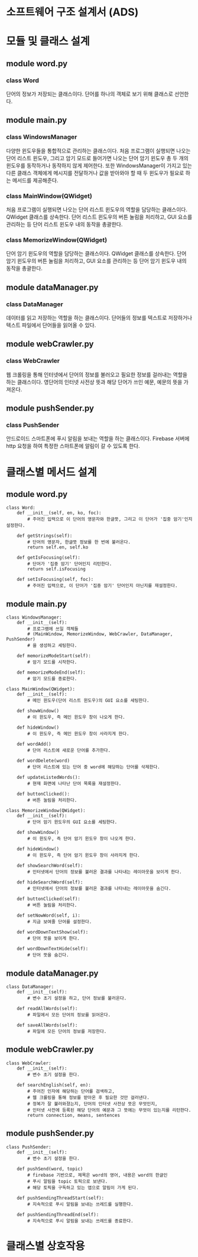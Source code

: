 # 소프트웨어 구조 설계서 (ADS)

# 모듈 및 클래스 설계
## module word.py
### class Word
단어의 정보가 저장되는 클래스이다. 단어를 하나의 객체로 보기 위해 클래스로 선언한다.


## module main.py
### class WindowsManager
다양한 윈도우들을 통합적으로 관리하는 클래스이다. 처음 프로그램이 실행되면 나오는 단어 리스트 윈도우, 그리고 암기 모드로 들어가면 나오는 단어 암기 윈도우 총 두 개의 윈도우를 동작하거나 동작하지 않게 제어한다. 또한 WindowsManager이 가지고 있는 다른 클래스 객체에게 메시지를 전달하거나 값을 받아와야 할 때 두 윈도우가 필요로 하는 메서드를 제공해준다.

### class MainWindow(QWidget)
처음 프로그램이 실행되면 나오는 단어 리스트 윈도우의 역할을 담당하는 클래스이다. QWidget 클래스를 상속한다. 단어 리스트 윈도우의 버튼 눌림을 처리하고, GUI 요소를 관리하는 등 단어 리스트 윈도우 내의 동작을 총괄한다.

### class MemorizeWindow(QWidget)
단어 암기 윈도우의 역할을 담당하는 클래스이다. QWidget 클래스를 상속한다. 단어 암기 윈도우의 버튼 눌림을 처리하고, GUI 요소를 관리하는 등 단어 암기 윈도우 내의 동작을 총괄한다.


## module dataManager.py
### class DataManager
데이터를 읽고 저장하는 역할을 하는 클래스이다. 단어들의 정보를 텍스트로 저장하거나 텍스트 파일에서 단어들을 읽어올 수 있다.

## module webCrawler.py
### class WebCrawler
웹 크롤링을 통해 인터넷에서 단어의 정보를 불러오고 필요한 정보를 걸러내는 역할을 하는 클래스이다. 영단어의 인터넷 사전상 뜻과 해당 단어가 쓰인 예문, 예문의 뜻을 가져온다.


## module pushSender.py
### class PushSender
안드로이드 스마트폰에 푸시 알림을 보내는 역할을 하는 클래스이다. Firebase 서버에 http 요청을 하여 특정한 스마트폰에 알림이 갈 수 있도록 한다.


# 클래스별 메서드 설계
## module word.py
```python3
class Word:
    def __init__(self, en, ko, foc):
        # 주어진 입력으로 이 단어의 영문자와 한글뜻, 그리고 이 단어가 '집중 암기'인지 설정한다.

    def getStrings(self):
        # 단어의 영문자, 한글뜻 정보를 한 번에 불러온다.
        return self.en, self.ko

    def getIsFocusing(self):
        # 단어가 '집중 암기' 단어인지 리턴한다.
        return self.isFocusing

    def setIsFocusing(self, foc):
        # 주어진 입력으로, 이 단어가 '집중 암기' 단어인지 아닌지를 재설정한다.
```

## module main.py
```python3
class WindowsManager:
    def __init__(self):
        # 프로그램에 쓰일 객체들
        # (MainWindow, MemorizeWindow, WebCrawler, DataManager, PushSender)
        # 을 생성하고 세팅한다.

    def memorizeModeStart(self):
        # 암기 모드를 시작한다.

    def memorizeModeEnd(self):
        # 암기 모드를 종료한다.
```

```python3
class MainWindow(QWidget):
    def __init__(self):
        # 메인 윈도우(단어 리스트 윈도우)의 GUI 요소를 세팅한다.

    def showWindow()
        # 이 윈도우, 즉 메인 윈도우 창이 나오게 한다.
        
    def hideWindow()
        # 이 윈도우, 즉 메인 윈도우 창이 사라지게 한다.
        
    def wordAdd()
        # 단어 리스트에 새로운 단어를 추가한다.
        
    def wordDelete(word)
        # 단어 리스트에 있는 단어 중 word에 해당하는 단어를 삭제한다.
        
    def updateListedWords():
        # 현재 화면에 나타난 단어 목록을 재설정한다.
        
    def buttonClicked():
        # 버튼 눌림을 처리한다.
```

```python3
class MemorizeWindow(QWidget):
    def __init__(self):
        # 단어 암기 윈도우의 GUI 요소를 세팅한다.

    def showWindow()
        # 이 윈도우, 즉 단어 암기 윈도우 창이 나오게 한다.
        
    def hideWindow()
        # 이 윈도우, 즉 단어 암기 윈도우 창이 사라지게 한다.
        
    def showSearchWord(self):
        # 인터넷에서 단어의 정보를 불러온 결과를 나타내는 레이아웃을 보이게 한다.

    def hideSearchWord(self):
        # 인터넷에서 단어의 정보를 불러온 결과를 나타내는 레이아웃을 숨긴다.

    def buttonClicked(self):
        # 버튼 눌림을 처리한다.  

    def setNowWord(self, i):
        # 지금 보여줄 단어를 설정한다.

    def wordDownTextShow(self):
        # 단어 뜻을 보이게 한다.

    def wordDownTextHide(self):
        # 단어 뜻을 숨긴다.
```

## module dataManager.py
```python3
class DataManager:
    def __init__(self):
        # 변수 초기 설정을 하고, 단어 정보를 불러온다.

    def readAllWords(self):
        # 파일에서 모든 단어의 정보를 읽어온다.

    def saveAllWords(self):
        # 파일에 모든 단어의 정보를 저장한다.
```

## module webCrawler.py
```python3
class WebCrawler:
    def __init__(self):
        # 변수 초기 설정을 한다.

    def searchEnglish(self, en):
        # 주어진 인자에 해당하는 단어를 검색하고,
        # 웹 크롤링을 통해 정보를 받아온 후 필요한 것만 걸러낸다.
        # 정복가 잘 불러와졌는지, 단어의 인터넷 사전상 뜻은 무엇인지,
        # 인터넷 사전에 등록된 해당 단어의 예문과 그 뜻에는 무엇이 있는지를 리턴한다.
        return connection, means, sentences
```

## module pushSender.py
```python3
class PushSender:
    def __init__(self):
        # 변수 초기 설정을 한다.

    def pushSend(word, topic)
        # firebase 기반으로, 제목은 word의 영어, 내용은 word의 한글인
        # 푸시 알림을 topic 토픽으로 보낸다.
        # 해당 토픽을 구독하고 있는 앱으로 알림이 가게 된다.
        
    def pushSendingThreadStart(self):
        # 지속적으로 푸시 알림을 보내는 쓰레드를 실행한다.
        
    def pushSendingThreadEnd(self):
        # 지속적으로 푸시 알림을 보내는 쓰레드를 종료한다.
```

# 클래스별 상호작용

